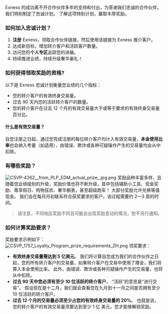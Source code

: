 
Exness 的成功离不开合作伙伴多年的支持和付出，为答谢我们忠诚的合作伙伴，我们特别制定了忠诚计划。 了解这项特别计划，赢取丰厚奖励。
### 如何加入忠诚计划？ ###
1. **注册** Exness，领取合作伙伴链接，然后使用该链接为 Exness 推介客户。
2. 达成新目标，增加转介客户和活跃客户数量。
3. 访问您的**个人专区**追踪您的进展。
4. 持续推进业绩，持续升级奢华豪礼！
### 如何获得领取奖励的资格? ###
以下是 Exness 忠诚计划衡量您业绩的几个指标：
* 您的转介客户的有效终身交易量。
* 过去 90 天内您的活跃转介客户的数量。
* 您的转介客户在过去 12 个月的有效交易量大于或等于要求的有效终身交易量百分比。
#### 什么是有效交易量？ ####
自您注册之日起，通过您完成注册的每位转介客户均计入有效交易量，**本金使用比率**也会纳入考量（如适用），由错误、欺诈或各种可疑操作产生的交易量均会从中扣除。
### 有哪些奖励？ ###
![CSVP-4262__from_PLP_EDM_actual_prize_.jpg.png](https://get.exnessaffiliates.help/hc/article_attachments/5999439877148/CSVP-4262__from_PLP_EDM_actual_prize_.jpg.png)
奖励品种丰富多样，且随着您业绩级别的升级，奖励价值也将不断升级，其中包括辅助小工具、现金奖励、尊享假日、购物狂欢、奢华腕表，甚至超级跑车！ 大部分奖励允许兑换等值现金。
我们会在每月月初联系符合获奖要求的客户，该过程需要约 2—3 周的时间。
> 请注意，不同地区奖励不同且可能会出现奖励变动的情况，恕不另行通知。
### 如何计算奖励要求？ ###
奖励要求示例如下：
![CSVP_1757_Loyalty_Program_prize_requirements_ZH.png](https://get.exnessaffiliates.help/hc/article_attachments/360024903439/CSVP_1757_Loyalty_Program_prize_requirements_EN.png)
领奖要求：
* **有效终身交易量需达到 5 亿美元**。 我们将计算自您成为我们的合作伙伴之日起，您的所有转介客户的交易量，如果转介客户在交易中使用了赠金，我们将算入本金使用比率。 此外，由错误、欺诈或各种可疑操作产生的交易量，也将从中扣除。
* **过去 90 天中您必须有至少 10 位活跃的转介客户**。 “活跃”的意思是“进行交易”。 假设现在是十二月，我们就会查看您在九月到十一月之间是否拥有至少 10 位活跃的转介客户。
* **过去 12 个月的交易量必须至少占您的有效终身交易量的 20%**。 也就是说，您的转介客户的有效交易量须要达到至少 1 亿 美元，您才能够解锁奖励。
